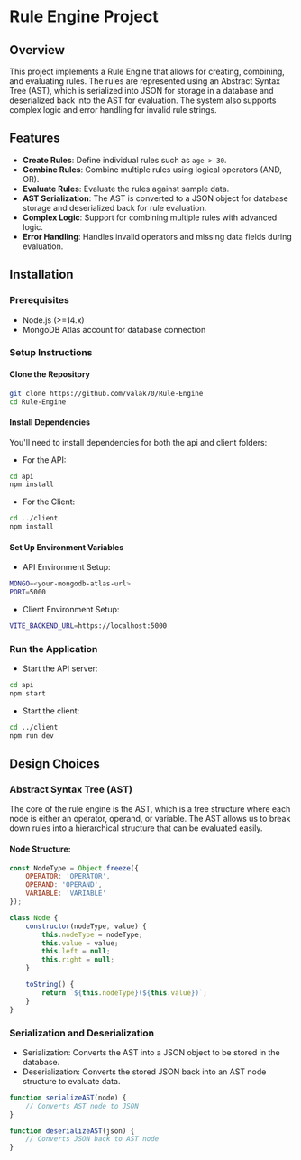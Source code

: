 # Rule Engine Project

## Overview
This project implements a Rule Engine that allows for creating, combining, and evaluating rules. The rules are represented using an Abstract Syntax Tree (AST), which is serialized into JSON for storage in a database and deserialized back into the AST for evaluation. The system also supports complex logic and error handling for invalid rule strings.

## Features
- **Create Rules**: Define individual rules such as `age > 30`.
- **Combine Rules**: Combine multiple rules using logical operators (AND, OR).
- **Evaluate Rules**: Evaluate the rules against sample data.
- **AST Serialization**: The AST is converted to a JSON object for database storage and deserialized back for rule evaluation.
- **Complex Logic**: Support for combining multiple rules with advanced logic.
- **Error Handling**: Handles invalid operators and missing data fields during evaluation.

## Installation

### Prerequisites
- Node.js (>=14.x)
- MongoDB Atlas account for database connection

### Setup Instructions

#### Clone the Repository
```bash
git clone https://github.com/valak70/Rule-Engine
cd Rule-Engine 
```
#### Install Dependencies
You'll need to install dependencies for both the api and client folders:
- For the API:
``` bash
cd api
npm install
```
- For the Client:
``` bash
cd ../client
npm install
```
#### Set Up Environment Variables
- API Environment Setup:
``` bash
MONGO=<your-mongodb-atlas-url>
PORT=5000
```
- Client Environment Setup:
``` bash 
VITE_BACKEND_URL=https://localhost:5000
```
### Run the Application
- Start the API server:
``` bash
cd api
npm start
```
- Start the client:
```bash
cd ../client
npm run dev
```

## Design Choices
### Abstract Syntax Tree (AST)
The core of the rule engine is the AST, which is a tree structure where each node is either an operator, operand, or variable. The AST allows us to break down rules into a hierarchical structure that can be evaluated easily.
#### Node Structure:
```javascript
const NodeType = Object.freeze({
    OPERATOR: 'OPERATOR',
    OPERAND: 'OPERAND',
    VARIABLE: 'VARIABLE'
});

class Node {
    constructor(nodeType, value) {
        this.nodeType = nodeType;
        this.value = value;
        this.left = null;
        this.right = null;
    }

    toString() {
        return `${this.nodeType}(${this.value})`;
    }
}
```
### Serialization and Deserialization
- Serialization: Converts the AST into a JSON object to be stored in the database.
- Deserialization: Converts the stored JSON back into an AST node structure to evaluate data.
``` javascript
function serializeAST(node) {
    // Converts AST node to JSON
}

function deserializeAST(json) {
    // Converts JSON back to AST node
}
```
